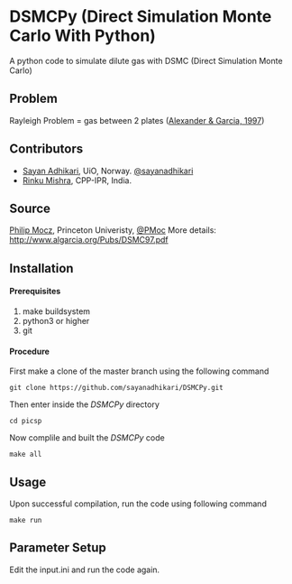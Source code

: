 # DSMCPy (Direct Simulation Monte Carlo With Python)

A python code to simulate dilute gas with DSMC (Direct Simulation Monte Carlo)

## Problem
Rayleigh Problem = gas between 2 plates ([Alexander & Garcia, 1997](https://doi.org/10.1063/1.168619))

## Contributors
- [Sayan Adhikari](https://github.com/sayanadhikari), UiO, Norway. [@sayanadhikari](https://twitter.com/sayanadhikari)
- [Rinku Mishra](https://github.com/rinku-mishra), CPP-IPR, India.

## Source 
[Philip Mocz](https://github.com/pmocz/dsmc-python), Princeton Univeristy, [@PMoc](https://twitter.com/PMocz)
More details: http://www.algarcia.org/Pubs/DSMC97.pdf


Installation
------------
#### Prerequisites
1. make buildsystem
2. python3 or higher
3. git

#### Procedure
First make a clone of the master branch using the following command
```shell
git clone https://github.com/sayanadhikari/DSMCPy.git
```
Then enter inside the *DSMCPy* directory 
```shell
cd picsp
```
Now complile and built the *DSMCPy* code
```shell
make all
``` 
Usage
-----
Upon successful compilation, run the code using following command
```shell
make run
```
Parameter Setup
----------------------
Edit the input.ini and run the code again.

